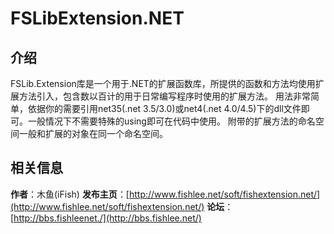 FSLibExtension.NET
=====================


介绍
----------
FSLib.Extension库是一个用于.NET的扩展函数库，所提供的函数和方法均使用扩展方法引入，包含数以百计的用于日常编写程序时使用的扩展方法。
用法非常简单，依据你的需要引用net35(.net 3.5/3.0)或net4(.net 4.0/4.5)下的dll文件即可。一般情况下不需要特殊的using即可在代码中使用。
附带的扩展方法的命名空间一般和扩展的对象在同一个命名空间。


相关信息
----------
**作者**：木鱼(iFish)
**发布主页**：[http://www.fishlee.net/soft/fishextension.net/](http://www.fishlee.net/soft/fishextension.net/)
**论坛**： [http://bbs.fishleenet./](http://bbs.fishlee.net/)
